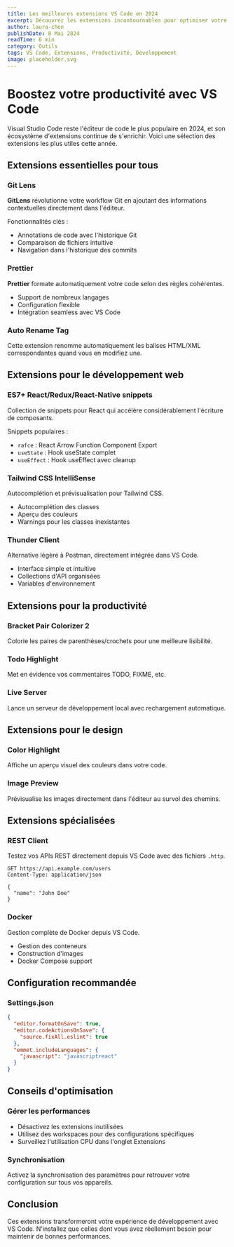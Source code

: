 ```yaml
---
title: Les meilleures extensions VS Code en 2024
excerpt: Découvrez les extensions incontournables pour optimiser votre productivité avec Visual Studio Code.
author: laura-chen
publishDate: 8 Mai 2024
readTime: 6 min
category: Outils
tags: VS Code, Extensions, Productivité, Développement
image: placeholder.svg
---
```


# Boostez votre productivité avec VS Code

Visual Studio Code reste l'éditeur de code le plus populaire en 2024, et son écosystème d'extensions continue de s'enrichir. Voici une sélection des extensions les plus utiles cette année.

## Extensions essentielles pour tous

### Git Lens
**GitLens** révolutionne votre workflow Git en ajoutant des informations contextuelles directement dans l'éditeur.

Fonctionnalités clés :
* Annotations de code avec l'historique Git
* Comparaison de fichiers intuitive
* Navigation dans l'historique des commits

### Prettier
**Prettier** formate automatiquement votre code selon des règles cohérentes.

* Support de nombreux langages
* Configuration flexible
* Intégration seamless avec VS Code

### Auto Rename Tag
Cette extension renomme automatiquement les balises HTML/XML correspondantes quand vous en modifiez une.

## Extensions pour le développement web

### ES7+ React/Redux/React-Native snippets
Collection de snippets pour React qui accélère considérablement l'écriture de composants.

Snippets populaires :
* `rafce` : React Arrow Function Component Export
* `useState` : Hook useState complet
* `useEffect` : Hook useEffect avec cleanup

### Tailwind CSS IntelliSense
Autocomplétion et prévisualisation pour Tailwind CSS.

* Autocomplétion des classes
* Aperçu des couleurs
* Warnings pour les classes inexistantes

### Thunder Client
Alternative légère à Postman, directement intégrée dans VS Code.

* Interface simple et intuitive
* Collections d'API organisées
* Variables d'environnement

## Extensions pour la productivité

### Bracket Pair Colorizer 2
Colorie les paires de parenthèses/crochets pour une meilleure lisibilité.

### Todo Highlight
Met en évidence vos commentaires TODO, FIXME, etc.

### Live Server
Lance un serveur de développement local avec rechargement automatique.

## Extensions pour le design

### Color Highlight
Affiche un aperçu visuel des couleurs dans votre code.

### Image Preview
Prévisualise les images directement dans l'éditeur au survol des chemins.

## Extensions spécialisées

### REST Client
Testez vos APIs REST directement depuis VS Code avec des fichiers `.http`.

```http
GET https://api.example.com/users
Content-Type: application/json

{
  "name": "John Doe"
}
```

### Docker
Gestion complète de Docker depuis VS Code.

* Gestion des conteneurs
* Construction d'images
* Docker Compose support

## Configuration recommandée

### Settings.json
```json
{
  "editor.formatOnSave": true,
  "editor.codeActionsOnSave": {
    "source.fixAll.eslint": true
  },
  "emmet.includeLanguages": {
    "javascript": "javascriptreact"
  }
}
```

## Conseils d'optimisation

### Gérer les performances
* Désactivez les extensions inutilisées
* Utilisez des workspaces pour des configurations spécifiques
* Surveillez l'utilisation CPU dans l'onglet Extensions

### Synchronisation
Activez la synchronisation des paramètres pour retrouver votre configuration sur tous vos appareils.

## Conclusion

Ces extensions transformeront votre expérience de développement avec VS Code. N'installez que celles dont vous avez réellement besoin pour maintenir de bonnes performances.
